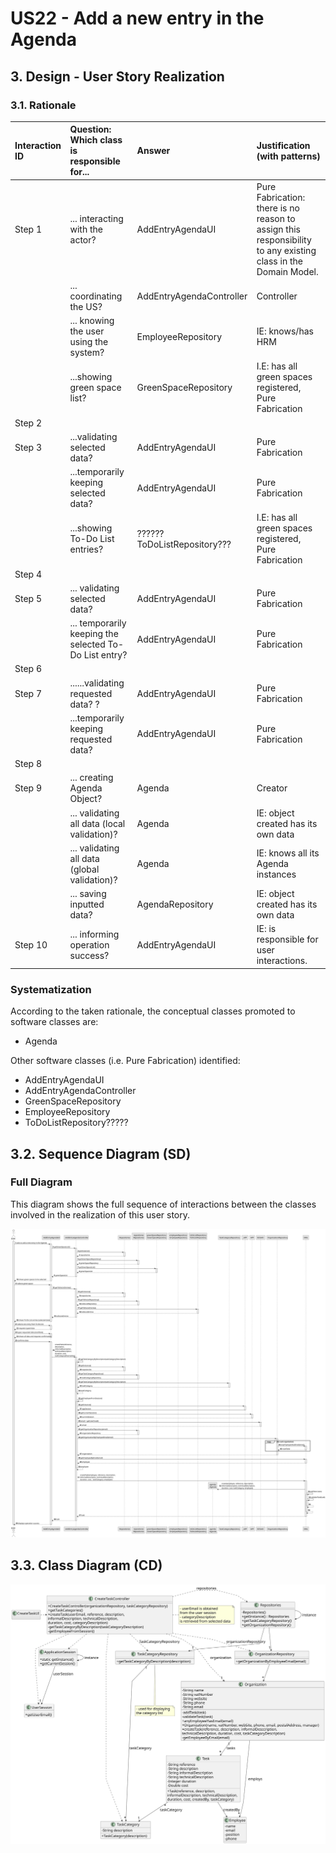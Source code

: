 # US22 - Add a new entry in the Agenda

## 3. Design - User Story Realization 

### 3.1. Rationale


| Interaction ID | Question: Which class is responsible for...             | Answer                       | Justification (with patterns)                                                                                 |
|:---------------|:--------------------------------------------------------|:-----------------------------|:--------------------------------------------------------------------------------------------------------------|
| Step 1  		     | 	... interacting with the actor?                        | AddEntryAgendaUI             | Pure Fabrication: there is no reason to assign this responsibility to any existing class in the Domain Model. |
| 			  		        | 	... coordinating the US?                               | AddEntryAgendaController     | Controller                                                                                                    |
| 			  		        | ... knowing the user using the system?                  | EmployeeRepository           | IE: knows/has HRM                                                                                             |
|                | 	...showing green space list?                           | GreenSpaceRepository         | I.E: has all green spaces registered, Pure Fabrication                                                        |
| Step 2  		     | 							                                                 |                              |                                                                                                               |
| Step 3	        | 	...validating selected data?                           | AddEntryAgendaUI             | Pure Fabrication                                                                                              |
| 		             | 	...temporarily keeping selected data?                  | AddEntryAgendaUI             | Pure Fabrication                                                                                              |
|                | 	...showing To-Do List entries?                         | ?????? ToDoListRepository??? | I.E: has all green spaces registered, Pure Fabrication                                                        |
| Step 4  		     | 	                                                       |                              |                                                                                                               |
| Step 5 	       | 	... validating selected data?                          | AddEntryAgendaUI             | Pure Fabrication                                                                                              |
| 		             | 	... temporarily keeping the selected To-Do List entry? | AddEntryAgendaUI             | Pure Fabrication                                                                                              |              
| Step 6  		     | 							                                                 |                              |                                                                                                               |              
| Step 7         | 	......validating requested data? ?                     | AddEntryAgendaUI             | Pure Fabrication                                                                                              |
|                | 	...temporarily keeping requested data?                 | AddEntryAgendaUI             | Pure Fabrication                                                                                              |
| Step 8  		     | 							                                                 |                              |                                                                                                               |              
| Step 9 	       | 	... creating Agenda Object?                            | Agenda                       | Creator                                                                                                       |
| 		             | 	... validating all data (local validation)?            | Agenda                       | IE: object created has its own data                                                                           |
| 		             | 	... validating all data (global validation)?           | Agenda                       | 	IE: knows all its Agenda instances                                                                           |
| 		             | 	... saving inputted data?                              | AgendaRepository             | IE: object created has its own data                                                                           |
| Step 10  		    | 	... informing operation success?                       | AddEntryAgendaUI             | IE: is responsible for user interactions.                                                                     | 

### Systematization ##

According to the taken rationale, the conceptual classes promoted to software classes are: 

* Agenda


Other software classes (i.e. Pure Fabrication) identified: 

* AddEntryAgendaUI  
* AddEntryAgendaController
* GreenSpaceRepository
* EmployeeRepository
* ToDoListRepository?????

## 3.2. Sequence Diagram (SD)

### Full Diagram

This diagram shows the full sequence of interactions between the classes involved in the realization of this user story.

![Sequence Diagram - Full](svg/us22-sequence-diagram-full.svg)

## 3.3. Class Diagram (CD)

![Class Diagram](svg/us006-class-diagram.svg)